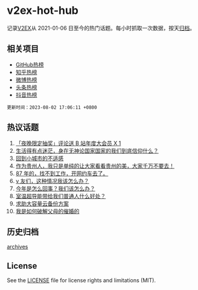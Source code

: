 # v2ex-hot-hub

 记录[V2EX](https://www.v2ex.com/)从 2021-01-06 日至今的热门话题。每小时抓取一次数据，按天[归档](archives)。
 
 ## 相关项目

- [GitHub热榜](https://github.com/snaildev/github-hot-hub)
- [知乎热榜](https://github.com/snaildev/zhihu-hot-hub)
- [微博热榜](https://github.com/snaildev/weibo-hot-hub)
- [头条热榜](https://github.com/snaildev/toutiao-hot-hub)
- [抖音热榜](https://github.com/snaildev/douyin-hot-hub)


 `更新时间：2023-08-02 17:06:11 +0800`

## 热议话题

1. [「夜晚限定抽奖」评论送 B 站年度大会员 X 1](https://www.v2ex.com/t/961623)
1. [生活得有点迷茫，身在无神论国家国家的我们到底信仰什么？](https://www.v2ex.com/t/961793)
1. [回到小城市的不适感](https://www.v2ex.com/t/961695)
1. [作为贵州人，我只是单纯的让大家看看贵州的美，大家千万不要去！](https://www.v2ex.com/t/961771)
1. [87 年的，找不到工作，开网约车去了。](https://www.v2ex.com/t/961638)
1. [v 友们，这种情况我该怎么办？](https://www.v2ex.com/t/961773)
1. [今年是怎么回事？我们该怎么办？](https://www.v2ex.com/t/961693)
1. [室温超导能带给我们普通人什么好处？](https://www.v2ex.com/t/961607)
1. [求助大容量云备份方案](https://www.v2ex.com/t/961688)
1. [我是如何破解父母的催婚的](https://www.v2ex.com/t/961746)

## 历史归档

[archives](archives)

## License

See the [LICENSE](LICENSE) file for license rights and limitations (MIT).

